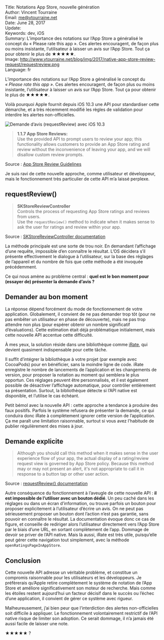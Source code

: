 Title:     Notations App Store, nouvelle génération  
Author:    Vincent Tourraine  
Email:     me@vtourraine.net  
Date:      June 28, 2017  
Update:   
Keywords:  dev, iOS  
Summary:   L’importance des notations sur l’App Store a généralisé le concept du « Please rate this app ». Ces alertes encouragent, de façon plus ou moins insistante, l’utilisateur à laisser un avis sur l’App Store. Tout ça pour obtenir le plus de ★★★★★.  
Image:     http://www.vtourraine.net/blog/img/2017/native-app-store-review-request/requestreview.png  
Language:  fr  


L’importance des notations sur l’App Store a généralisé le concept du _« Please rate this app »_. Ces alertes encouragent, de façon plus ou moins insistante, l’utilisateur à laisser un avis sur l’App Store. Tout ça pour obtenir le plus de ★★★★★.

Voilà pourquoi Apple fournit depuis iOS 10.3 une API pour standardiser cette démarche, et a très récemment modifié les règles de validation pour interdire les alertes non-officielles.

![Demande d’avis (requestReview) avec iOS 10.3](http://www.vtourraine.net/blog/img/2017/native-app-store-review-request/requestreview.png)

> **1.1.7 App Store Reviews:**  
> Use the provided API to prompt users to review your app; this functionality allows customers to provide an App Store rating and review without the inconvenience of leaving your app, and we will disallow custom review prompts.

Source : [App Store Review Guidelines](https://developer.apple.com/app-store/review/guidelines/)

Je suis ravi de cette nouvelle approche, comme utilisateur et développeur, mais le fonctionnement très particulier de cette API m’a laissé perplexe.

## requestReview()

> **SKStoreReviewController**  
> Controls the process of requesting App Store ratings and reviews from users.  
> Use the `requestReview()` method to indicate when it makes sense to ask the user for ratings and review within your app.
 
Source : [SKStoreReviewController documentation](https://developer.apple.com/documentation/storekit/skstorereviewcontroller)

La méthode principale est une sorte de trou noir. En demandant l’affichage d’une requête, impossible d’en connaître le résultat. L’OS décidera s’il présente effectivement le dialogue à l’utilisateur, sur la base des réglages de l’appareil et du nombre de fois que cette méthode a été invoquée précédemment.

Ce qui nous amène au problème central : **quel est le bon moment pour (essayer de) présenter la demande d’avis ?**

## Demander au bon moment

La réponse dépend forcément du mode de fonctionnement de votre application. Globalement, il convient de ne pas demander trop tôt (pour ne pas embêter un utilisateur en phase de découverte), mais ne pas trop attendre non plus (pour espérer obtenir un nombre significatif d’évaluations). Cette estimation était déjà problématique initialement, mais cette nouvelle API accentue cette difficulté.

À mes yeux, la solution réside dans une bibliothèque comme [iRate](https://github.com/nicklockwood/iRate), qui devient quasiment indispensable pour cette tâche.

Il suffit d’intégrer la bibliothèque à votre projet (par exemple avec CocoaPods) pour en bénéficier, sans la moindre ligne de code. iRate enregistre le nombre de lancements de l’application et les changements de version, pour proposer la notation au moment qui semblera le plus opportun. Ces réglages peuvent être personnalisés, et il est également possible de désactiver l’affichage automatique, pour contrôler entièrement sa présentation. Surtout, la bibliothèque détecte si l’API native est disponible, et l’utilise le cas échéant.

Petit bémol avec la nouvelle API : cette approche a tendance à produire des faux positifs. Parfois le système refusera de présenter la demande, ce qui conduira donc iRate à complètement ignorer cette version de l’application. Ça me paraît une limitation raisonnable, surtout si vous avez l’habitude de publier régulièrement des mises à jour.

## Demande explicite

> Although you should call this method when it makes sense in the user experience flow of your app, the actual display of a rating/review request view is governed by App Store policy. Because this method may or may not present an alert, it's not appropriate to call it in response to a button tap or other user action.

Source : [requestReview() documentation](https://developer.apple.com/documentation/storekit/skstorereviewcontroller/2851536-requestreview)

Autre conséquence du fonctionnement à l’aveugle de cette nouvelle API : **il est impossible de l’utiliser avec un bouton dédié**. Un peu caché dans les réglages ou dans un écran d’information, ou trouve parfois un bouton pour proposer explicitement à l’utilisateur d’écrire un avis. On ne peut pas sérieusement proposer un bouton dont l’action n’est pas garantie, sans pouvoir en connaître le résultat. La documentation évoque donc ce cas de figure, et conseille de rediriger alors l’utilisateur directement vers l’App Store par le biais d’une URL, en sortant complètement de l’app. Dommage de devoir se priver de l’API native. Mais là aussi, iRate est très utile, puisqu’elle peut gérer cette navigation tout simplement, avec la méthode `openRatingsPageInAppStore`.

## Conclusion

Cette nouvelle API adresse un véritable problème, et constitue un compromis raisonnable pour les utilisateurs et les développeurs. Je préfèrerais qu’Apple retire complètement le système de notation de l’App Store et améliore significativement son moteur de recherche. Mais comme les étoiles restent aujourd’hui un facteur décisif dans le succès ou l’échec d’une application, il convient de gérer ce système avec rigueur.

Malheureusement, j’ai bien peur que l’interdiction des alertes non-officielles soit difficile à appliquer. Le fonctionnement volontairement restrictif de l’API native risque de limiter son adoption. Ce serait dommage, il n’a jamais été aussi facile de laisser une note.

★★★★★ ?

